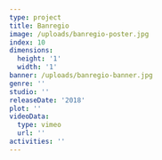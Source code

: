 ```yaml
---
type: project
title: Banregio
image: /uploads/banregio-poster.jpg
index: 10
dimensions:
  height: '1'
  width: '1'
banner: /uploads/banregio-banner.jpg
genre: ''
studio: ''
releaseDate: '2018'
plot: ''
videoData:
  type: vimeo
  url: ''
activities: ''
---
```


